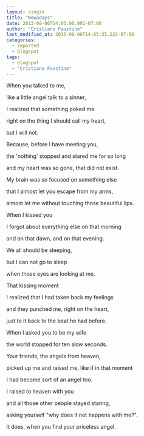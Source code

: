 ```yaml
---
layout: single
title: "Nowadays"
date: 2013-08-06T14:05:00.001-07:00
author: "Cristiano Faustino"
last_modified_at: 2013-08-06T14:05:35.222-07:00
categories:
  - imported
  - blogspot
tags:
  - blogspot
  - "Cristiano Faustino"
---
```


When you talked to me,



like a little angel talk to a sinner,



I realized that something poked me



right on the thing I should call my heart,



but I will not.



Because, before I have meeting you,



the 'nothing' stopped and stared me for so long



and my heart was so gone, that did not exist.



My brain was so focused on something else



that I almost let you escape from my arms,



almost let me without touching those beautiful lips.







When I kissed you



I forgot about everything else on that morning



and on that dawn, and on that evening.



We all should be sleeping,



but I can not go to sleep



when those eyes are looking at me.



That kissing moment



I realized that I had taken back my feelings



and they punched me, right on the heart,



just to it back to the beat he had before.







When I asked you to be my wife



the world stopped for ten slow seconds.



Your friends, the angels from heaven,



picked up me and raised me, like if in that moment



I had become sort of an angel too.



I raised to heaven with you



and all those other people stayed staring,



asking yourself "why does it not happens with me?".



It does, when you find your priceless angel.